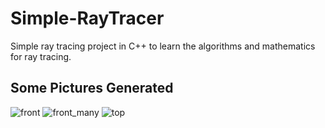 # Simple-RayTracer
Simple ray tracing project in C++ to learn the algorithms and mathematics for ray tracing.

## Some Pictures Generated
![front](https://user-images.githubusercontent.com/55930001/130552519-2aa73b85-d9f6-4f60-9c41-90f72c6c25b9.PNG)
![front_many](https://user-images.githubusercontent.com/55930001/130552571-7db505df-4d8a-4ad7-abbf-7c0bbb7e2117.PNG)
![top](https://user-images.githubusercontent.com/55930001/130552620-e6b62ab9-4a3f-4625-be70-ad28f9cd7580.PNG)

